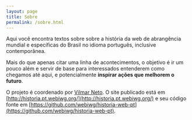 ```yaml
---
layout: page
title: Sobre
permalink: /sobre.html
---
```


Aqui você encontra textos sobre sobre a história da web de abrangência
mundial e específicas do Brasil no idioma português, inclusive contemporânea.

Mais do que apenas citar uma linha de acontecimentos, o objetivo é ir um pouco
além e servir de base para interessados entenderem como chegamos até aqui, e
potencialmente **inspirar ações que melhorem o futuro**.

O projeto é coordenado por [Vilmar Neto](https://github.com/Dkmister).
O site publicado está em [http://historia.pt.webiwg.org/](http://historia.pt.webiwg.org/)
e seu código fonte em [https://github.com/webiwg/historia-web-pt](https://github.com/webiwg/historia-web-pt).
